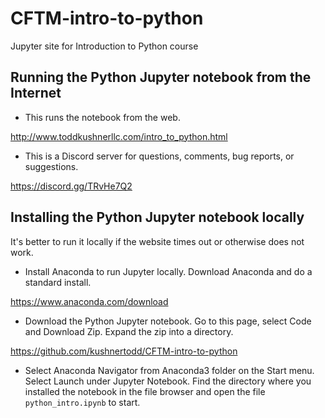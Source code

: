 # CFTM-intro-to-python
Jupyter site for Introduction to Python course

## Running the Python Jupyter notebook from the Internet

- This runs the notebook from the web. 

http://www.toddkushnerllc.com/intro_to_python.html

- This is a Discord server for questions, comments, bug reports, or suggestions.

https://discord.gg/TRvHe7Q2

## Installing the Python Jupyter notebook locally 
It's better to run it locally if the website times out or otherwise does not work.  

- Install Anaconda to run Jupyter locally. Download Anaconda and do a standard install.   

https://www.anaconda.com/download

- Download the Python Jupyter notebook. Go to this page, select Code and Download Zip. Expand the zip into a directory.  

https://github.com/kushnertodd/CFTM-intro-to-python

-  Select Anaconda Navigator from Anaconda3 folder on the Start menu. Select Launch under Jupyter Notebook. Find the directory where you installed the notebook in the file browser and open the file `python_intro.ipynb` to start.

